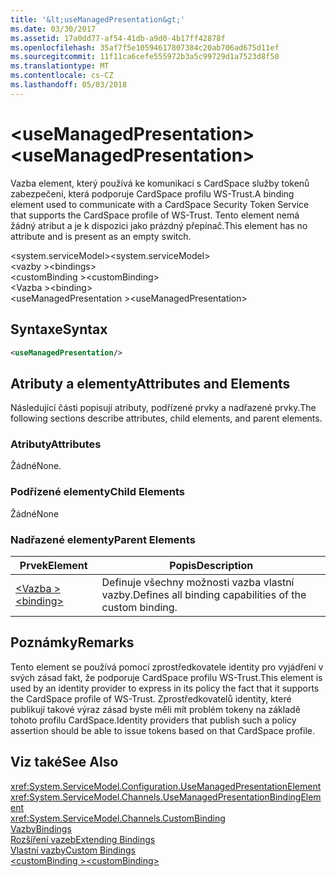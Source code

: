 ```yaml
---
title: '&lt;useManagedPresentation&gt;'
ms.date: 03/30/2017
ms.assetid: 17a0dd77-af54-41db-a9d0-4b17ff42878f
ms.openlocfilehash: 35af7f5e10594617807384c20ab706ad675d11ef
ms.sourcegitcommit: 11f11ca6cefe555972b3a5c99729d1a7523d8f50
ms.translationtype: MT
ms.contentlocale: cs-CZ
ms.lasthandoff: 05/03/2018
---
```

# <a name="ltusemanagedpresentationgt"></a><span data-ttu-id="da735-102">&lt;useManagedPresentation&gt;</span><span class="sxs-lookup"><span data-stu-id="da735-102">&lt;useManagedPresentation&gt;</span></span>
<span data-ttu-id="da735-103">Vazba element, který používá ke komunikaci s CardSpace služby tokenů zabezpečení, která podporuje CardSpace profilu WS-Trust.</span><span class="sxs-lookup"><span data-stu-id="da735-103">A binding element used to communicate with a CardSpace Security Token Service that supports the CardSpace profile of WS-Trust.</span></span> <span data-ttu-id="da735-104">Tento element nemá žádný atribut a je k dispozici jako prázdný přepínač.</span><span class="sxs-lookup"><span data-stu-id="da735-104">This element has no attribute and is present as an empty switch.</span></span>  
  
 <span data-ttu-id="da735-105">\<system.serviceModel></span><span class="sxs-lookup"><span data-stu-id="da735-105">\<system.serviceModel></span></span>  
<span data-ttu-id="da735-106">\<vazby ></span><span class="sxs-lookup"><span data-stu-id="da735-106">\<bindings></span></span>  
<span data-ttu-id="da735-107">\<customBinding ></span><span class="sxs-lookup"><span data-stu-id="da735-107">\<customBinding></span></span>  
<span data-ttu-id="da735-108">\<Vazba ></span><span class="sxs-lookup"><span data-stu-id="da735-108">\<binding></span></span>  
<span data-ttu-id="da735-109">\<useManagedPresentation ></span><span class="sxs-lookup"><span data-stu-id="da735-109">\<useManagedPresentation></span></span>  
  
## <a name="syntax"></a><span data-ttu-id="da735-110">Syntaxe</span><span class="sxs-lookup"><span data-stu-id="da735-110">Syntax</span></span>  
  
```xml  
<useManagedPresentation/>  
```  
  
## <a name="attributes-and-elements"></a><span data-ttu-id="da735-111">Atributy a elementy</span><span class="sxs-lookup"><span data-stu-id="da735-111">Attributes and Elements</span></span>  
 <span data-ttu-id="da735-112">Následující části popisují atributy, podřízené prvky a nadřazené prvky.</span><span class="sxs-lookup"><span data-stu-id="da735-112">The following sections describe attributes, child elements, and parent elements.</span></span>  
  
### <a name="attributes"></a><span data-ttu-id="da735-113">Atributy</span><span class="sxs-lookup"><span data-stu-id="da735-113">Attributes</span></span>  
 <span data-ttu-id="da735-114">Žádné</span><span class="sxs-lookup"><span data-stu-id="da735-114">None.</span></span>  
  
### <a name="child-elements"></a><span data-ttu-id="da735-115">Podřízené elementy</span><span class="sxs-lookup"><span data-stu-id="da735-115">Child Elements</span></span>  
 <span data-ttu-id="da735-116">Žádné</span><span class="sxs-lookup"><span data-stu-id="da735-116">None</span></span>  
  
### <a name="parent-elements"></a><span data-ttu-id="da735-117">Nadřazené elementy</span><span class="sxs-lookup"><span data-stu-id="da735-117">Parent Elements</span></span>  
  
|<span data-ttu-id="da735-118">Prvek</span><span class="sxs-lookup"><span data-stu-id="da735-118">Element</span></span>|<span data-ttu-id="da735-119">Popis</span><span class="sxs-lookup"><span data-stu-id="da735-119">Description</span></span>|  
|-------------|-----------------|  
|[<span data-ttu-id="da735-120">\<Vazba ></span><span class="sxs-lookup"><span data-stu-id="da735-120">\<binding></span></span>](../../../../../docs/framework/misc/binding.md)|<span data-ttu-id="da735-121">Definuje všechny možnosti vazba vlastní vazby.</span><span class="sxs-lookup"><span data-stu-id="da735-121">Defines all binding capabilities of the custom binding.</span></span>|  
  
## <a name="remarks"></a><span data-ttu-id="da735-122">Poznámky</span><span class="sxs-lookup"><span data-stu-id="da735-122">Remarks</span></span>  
 <span data-ttu-id="da735-123">Tento element se používá pomocí zprostředkovatele identity pro vyjádření v svých zásad fakt, že podporuje CardSpace profilu WS-Trust.</span><span class="sxs-lookup"><span data-stu-id="da735-123">This element is used by an identity provider to express in its policy the fact that it supports the CardSpace profile of WS-Trust.</span></span> <span data-ttu-id="da735-124">Zprostředkovatelů identity, které publikují takové výraz zásad byste měli mít problém tokeny na základě tohoto profilu CardSpace.</span><span class="sxs-lookup"><span data-stu-id="da735-124">Identity providers that publish such a policy assertion should be able to issue tokens based on that CardSpace profile.</span></span>  
  
## <a name="see-also"></a><span data-ttu-id="da735-125">Viz také</span><span class="sxs-lookup"><span data-stu-id="da735-125">See Also</span></span>  
 <xref:System.ServiceModel.Configuration.UseManagedPresentationElement>  
 <xref:System.ServiceModel.Channels.UseManagedPresentationBindingElement>  
 <xref:System.ServiceModel.Channels.CustomBinding>  
 [<span data-ttu-id="da735-126">Vazby</span><span class="sxs-lookup"><span data-stu-id="da735-126">Bindings</span></span>](../../../../../docs/framework/wcf/bindings.md)  
 [<span data-ttu-id="da735-127">Rozšíření vazeb</span><span class="sxs-lookup"><span data-stu-id="da735-127">Extending Bindings</span></span>](../../../../../docs/framework/wcf/extending/extending-bindings.md)  
 [<span data-ttu-id="da735-128">Vlastní vazby</span><span class="sxs-lookup"><span data-stu-id="da735-128">Custom Bindings</span></span>](../../../../../docs/framework/wcf/extending/custom-bindings.md)  
 [<span data-ttu-id="da735-129">\<customBinding ></span><span class="sxs-lookup"><span data-stu-id="da735-129">\<customBinding></span></span>](../../../../../docs/framework/configure-apps/file-schema/wcf/custombinding.md)
